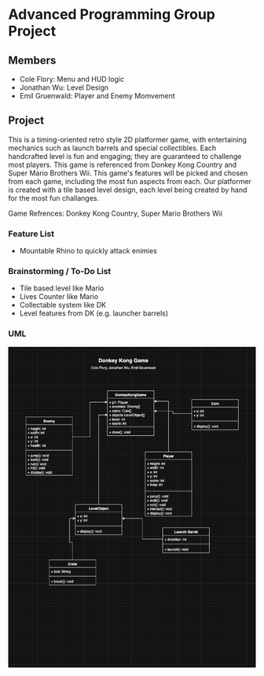 # Advanced Programming Group Project
## Members
* Cole Flory: Menu and HUD logic
* Jonathan Wu: Level Design
* Emil Gruenwald: Player and Enemy Momvement

## Project
This is a timing-oriented retro style 2D platformer game, with entertaining mechanics such as launch barrels and special collectibles. Each handcrafted level is fun and engaging; they are guaranteed to challenge most players. This game is referenced from Donkey Kong Country and Super Mario Brothers Wii. This game's features will be picked and chosen from each game, including the most fun aspects from each. Our platformer is created with a tile based level design, each level being created by hand for the most fun challanges.

Game Refrences: Donkey Kong Country, Super Mario Brothers Wii

### Feature List
* Mountable Rhino to quickly attack enimies

### Brainstorming / To-Do List
* Tile based level like Mario
* Lives Counter like Mario
* Collectable system like DK
* Level features from DK (e.g. launcher barrels)

### UML
![UML](https://github.com/CFlory-Programming/AdvProgrammingGroupProject/blob/main/resources/UML.png?raw=true)
